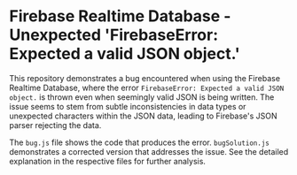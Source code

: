 # Firebase Realtime Database - Unexpected 'FirebaseError: Expected a valid JSON object.'

This repository demonstrates a bug encountered when using the Firebase Realtime Database, where the error `FirebaseError: Expected a valid JSON object.` is thrown even when seemingly valid JSON is being written.  The issue seems to stem from subtle inconsistencies in data types or unexpected characters within the JSON data, leading to Firebase's JSON parser rejecting the data.

The `bug.js` file shows the code that produces the error.  `bugSolution.js` demonstrates a corrected version that addresses the issue.  See the detailed explanation in the respective files for further analysis.